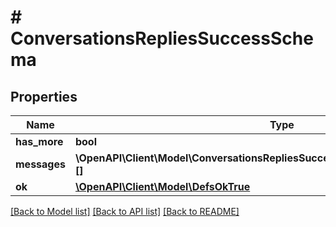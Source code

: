# # ConversationsRepliesSuccessSchema

## Properties

Name | Type | Description | Notes
------------ | ------------- | ------------- | -------------
**has_more** | **bool** |  | [optional]
**messages** | **\OpenAPI\Client\Model\ConversationsRepliesSuccessSchemaMessagesInnerInner[][]** |  |
**ok** | [**\OpenAPI\Client\Model\DefsOkTrue**](DefsOkTrue.md) |  |

[[Back to Model list]](../../README.md#models) [[Back to API list]](../../README.md#endpoints) [[Back to README]](../../README.md)
